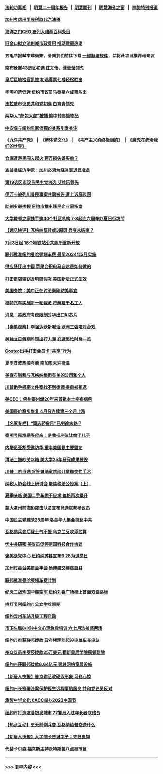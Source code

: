 #### [法轮功真相](https://github.com/gfw-breaker/truth/blob/master/README.md?t=0) &nbsp;&nbsp;|&nbsp;&nbsp; [明慧二十周年报告](https://github.com/gfw-breaker/mh-reports/blob/master/README.md?t=0) &nbsp;&nbsp;|&nbsp;&nbsp;[明慧期刊](https://github.com/gfw-breaker/mh-qikan) &nbsp;&nbsp;|&nbsp;&nbsp; [明慧海外之窗](https://github.com/gfw-breaker/mh-news/blob/master/README.md?t=0) &nbsp;&nbsp;|&nbsp;&nbsp; [神韵特别报道](https://github.com/gfw-breaker/mh-news/blob/master/shenyun.md?t=0)
#### [加州考虑用里程税取代汽油税](../pages/nsc412/n14024037.md?t=06281543) 
#### [海洋之门CEO 被列入维基百科条目](../pages/nsc412/n14024029.md?t=06281543) 
#### [旧金山拟立法削减市政费用 推动建房热潮](../pages/nsc412/n14024026.md?t=06281543) 
#### 五毛举报越来越频繁，请网友们前往下载 [一键翻墙软件](https://github.com/gfw-breaker/ssr-accounts)，并将此项目推荐给亲友
#### [南布碌崙43选区初选 庄文怡、谭莹莹领先](../pages/nsc412/n14024004.md?t=06281543) 
#### [皇后区地检官凯兹 初选得票七成轻松胜出](../pages/nsc412/n14024006.md?t=06281543) 
#### [华埠初选低迷 纽约市议员马泰拿六成票胜出](../pages/nsc412/n14023998.md?t=06281543) 
#### [法拉盛市议员共和党初选 白育青领先](../pages/nsc412/n14023996.md?t=06281543) 
#### [两华人“邮包大盗”被捕 偷中转邮筒物品](../pages/nsc412/n14023960.md?t=06281543) 
#### [中安保与纽约私家侦探的关系引发关注](../pages/nsc412/n14023965.md?t=06281543) 
#### [《九评共产党》](https://github.com/begood0513/9ping.md/blob/master/README.md) &nbsp;|&nbsp; [《解体党文化》](../../../../jtdwh.md/blob/master/README.md)  &nbsp;|&nbsp; [《共产主义的终极目的》](../../../../gczydzjmd.md/blob/master/README.md) &nbsp;|&nbsp; [《魔鬼在统治我们的世界》](../../../../mgztzwmdsj.md/blob/master/README.md) 
#### [仓库遭游民闯入起火  百万损失谁买单？](../pages/nsc412/n14023992.md?t=06281543) 
#### [查普曼经济学家：加州必须为经济衰退做准备](../pages/nsc412/n14023991.md?t=06281543) 
#### [第19选区市议员民主党初选  艾维乐领先](../pages/nsc412/n14023994.md?t=06281543) 
#### [伊万卡被列川普民事案共同被告 遭上诉庭驳回](../pages/nsc412/n14023813.md?t=06281543) 
#### [助创业避违规 纽约市推出移民企业家指南](../pages/nsc412/n14023975.md?t=06281543) 
#### [大学睦邻之家携手逾40个社区机构  7‧8起连六周举办夏日街坊节](../pages/nsc412/n14023963.md?t=06281543) 
#### [【远见快评】瓦格纳反转或3原因 兵变未结束？](../pages/nsc412/n14023786.md?t=06281543) 
#### [7月3日起 18个地铁站公共厕所重新开放](../pages/nsc412/n14023954.md?t=06281543) 
#### [联邦批准纽约曼哈顿堵车费 最早2024年5月实施](../pages/nsc412/n14023957.md?t=06281543) 
#### [供应链迁出中国 苹果台积电马自达是如何做的](../pages/nsc412/n14023243.md?t=06281543) 
#### [打击商店盗窃及电商假货 美国新法正式生效](../pages/nsc412/n14023846.md?t=06281543) 
#### [美国务院：美中正在讨论秦刚访美事宜](../pages/nsc412/n14023804.md?t=06281543) 
#### [福特汽车实施新一轮裁员 将解雇千名工人](../pages/nsc412/n14023762.md?t=06281543) 
#### [消息：美政府考虑限制对华出口AI芯片](../pages/nsc412/n14023873.md?t=06281543) 
#### [【秦鹏观察】李强达沃斯喊话 欧洲三强唱对台戏](../pages/nsc412/n14023848.md?t=06281543) 
#### [美独立日假期料现出行人潮 交通繁忙时段一览](../pages/nsc412/n14023870.md?t=06281543) 
#### [Costco出手打击会员卡“共享”行为](../pages/nsc412/n14023812.md?t=06281543) 
#### [夏季首波热浪将至 南加周末迎高温](../pages/nsc412/n14023861.md?t=06281543) 
#### [美宣布制裁与瓦格纳集团有关的公司和个人](../pages/nsc412/n14023753.md?t=06281543) 
#### [川普助手机密文件案找不到律师 提审被推迟](../pages/nsc412/n14023768.md?t=06281543) 
#### [美CDC：佛州德州爆20年来首批本土疟疾病例](../pages/nsc412/n14023754.md?t=06281543) 
#### [美国房价稳步恢复 4月份连续第三个月上涨](../pages/nsc412/n14023644.md?t=06281543) 
#### [【名家专栏】“同志骄傲月”已穷途末路？](../pages/nsc412/n14023546.md?t=06281543) 
#### [泰坦号罹难乘客母亲：是我把座位让给了儿子](../pages/nsc412/n14023659.md?t=06281543) 
#### [内塔尼亚胡受邀访华 重申美国是主要盟友](../pages/nsc412/n14023686.md?t=06281543) 
#### [清洁工嫌吵关冰箱 美大学25年研究成果被毁](../pages/nsc412/n14023652.md?t=06281543) 
#### [川普：若当选 将签署法案禁给儿童做变性手术](../pages/nsc412/n14023635.md?t=06281543) 
#### [纳税人协会线上研讨会 聚焦税法公投案（上）](../pages/nsc412/n14023669.md?t=06281543) 
#### [夏季来临 美国二手车供不应求 价格再次飙升](../pages/nsc412/n14023338.md?t=06281543) 
#### [蒙大拿州前海豹突击队员宣布竞选联邦参议员](../pages/nsc412/n14023480.md?t=06281543) 
#### [中国民主党建党25周年 洛县华人集会抗议中共](../pages/nsc412/n14023181.md?t=06281543) 
#### [瓦格纳兵变后俄士气不振 乌克兰反攻添胜算](../pages/nsc412/n14023619.md?t=06281543) 
#### [忧中共窃密 美议员促停两国科技合作协议](../pages/nsc412/n14023621.md?t=06281543) 
#### [褒奖退党中心 纽约纳苏县宣布6·28为退党日](../pages/nsc412/n14023293.md?t=06281543) 
#### [加州柑县台美商会年会 杨博盛交棒陈启耕](../pages/nsc412/n14023324.md?t=06281543) 
#### [联邦批准曼哈顿堵车费计划](../pages/nsc412/n14023259.md?t=06281543) 
#### [纪念二战殉国华裔空军 纽约刘锦广场挂上首面双语路标](../pages/nsc412/n14023233.md?t=06281543) 
#### [排灯节列纽约市公立学校假期](../pages/nsc412/n14023253.md?t=06281543) 
#### [纽约宾州车站升级工程启动](../pages/nsc412/n14023255.md?t=06281543) 
#### [市卫生局8小时中文心理急救培训 六七月法拉盛两场](../pages/nsc412/n14023289.md?t=06281543) 
#### [纽约市府获联邦拨款 政府楼明年起设电单车充电站](../pages/nsc412/n14023221.md?t=06281543) 
#### [州众议员李罗莎拨款25万美元 翻新皇后学院寇顿剧院](../pages/nsc412/n14023229.md?t=06281543) 
#### [纽约州获联邦拨款6.64亿元 建设网络宽带设施](../pages/nsc412/n14023231.md?t=06281543) 
#### [【新唐人快报】普京讲话改硬汉形象 习也心惊](../pages/nsc412/n14023165.md?t=06281543) 
#### [纽约州长签署法案保护医生远程堕胎服务 共和党议员反对](../pages/nsc412/n14023263.md?t=06281543) 
#### [承传中华文化 CACC举办2023中国节](../pages/nsc412/n14023120.md?t=06281543) 
#### [纽约市打造友善银发城市 77警局入驻年长者联络员](../pages/nsc412/n14023261.md?t=06281543) 
#### [【热点互动】史无前例兵变 瓦格纳给普京送什么](../pages/nsc412/n14023160.md?t=06281543) 
#### [【新唐人快报】大学院长告诫学子：守住良知](../pages/nsc412/n14023240.md?t=06281543) 
#### [代替卡尔森 福克斯主持沃特斯接八点档节目](../pages/nsc412/n14023127.md?t=06281543) 

----
#### [ >>> 更早内容 <<< ](../indexes/nsc412-earlier.md)
